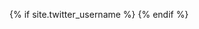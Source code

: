 <!-- Twitter card markup -->
{% if site.twitter_username %}
<meta name="twitter:card"        content="summary" />
<meta name="twitter:site"        content="{% if page.twitter_username %}{{ page.twitter_username }}{% else %}{{ site.twitter_username }}{% endif %}" />
<meta name="twitter:title"       content="{% if page.title %}{{site.title}} - {{page.title}}{% else %}{{ site.title }}{% endif %}" />
<meta name="twitter:description" content="{% if page.description %}{{ page.description }}{% else %}{{ site.description }}{% endif %}" />
<meta name="twitter:image"       content="{% if page.image %}{{ page.image }}{% else %}{{ site.image }}{% endif %}" />
<meta name="twitter:creator"    content="{% if page.twitter_username %}{{ page.twitter_username }}{% else %}{{ site.twitter_username }}{% endif %}">
{% endif %}

<!-- Schema.org markup for Google+ -->
<meta itemprop="name"             content="{% if page.title %}{{site.title}} - {{page.title}}{% else %}{{ site.title }}{% endif %}"/>
<meta itemprop="description"      content="{% if page.description %}{{ page.description }}{% else %}{{ site.description }}{% endif %}"/>
<meta itemprop="image"            content="{% if page.image %}{{ page.image }}{% else %}{{ site.image }}{% endif %}"/>

<!-- Open Graph data -->
<meta property="og:title"               content="{% if page.title %}{{site.title}} - {{page.title}}{% else %}{{ site.title }}{% endif %}" />
<meta property="og:description"         content="{% if page.description %}{{ page.description }}{% else %}{{ site.description }}{% endif %}"/>
<meta property="og:type"                content="article"/>
<meta property="og:url"                 content="{{ page.url | replace:'index.html','' | prepend: site.baseurl | prepend: site.url }}"/>
<meta property="og:image"               content="{% if page.image %}{{ page.image }}{% else %}{{ site.image }}{% endif %}" />
<meta property="og:site_name"           content="{% if page.title %}{{site.title}} - {{page.title}}{% else %}{{ site.title }}{% endif %}"/>
<meta property="article:published_time" content="{% if page.time %}{{ page.time }}{% else %}{{ site.time }}{% endif %}" />
<!-- <meta property="article:modified_time"  content="2013-09-16T19:08:47+01:00"    />
<meta property="article:section"        content="Article Section" />
<meta property="article:tag"            content="Article Tag"     /> -->

<!-- <meta property="fb:admins"              content="architecturebvn"  /> TODO: understand this --><!-- 1522938594658821 -->